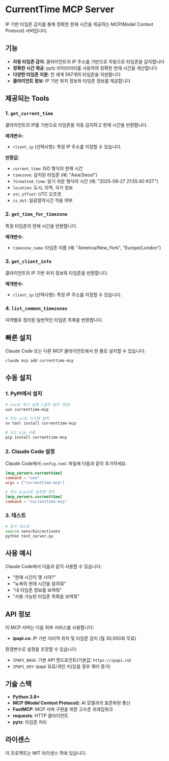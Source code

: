 # CurrentTime MCP Server

IP 기반 타임존 감지를 통해 정확한 현재 시간을 제공하는 MCP(Model Context Protocol) 서버입니다.

## 기능

- **자동 타임존 감지**: 클라이언트의 IP 주소를 기반으로 자동으로 타임존을 감지합니다
- **정확한 시간 제공**: pytz 라이브러리를 사용하여 정확한 현재 시간을 계산합니다
- **다양한 타임존 지원**: 전 세계 597개의 타임존을 지원합니다
- **클라이언트 정보**: IP 기반 위치 정보와 타임존 정보를 제공합니다

## 제공되는 Tools

### 1. `get_current_time`
클라이언트의 IP를 기반으로 타임존을 자동 감지하고 현재 시간을 반환합니다.

**매개변수:**
- `client_ip` (선택사항): 특정 IP 주소를 지정할 수 있습니다.

**반환값:**
- `current_time`: ISO 형식의 현재 시간
- `timezone`: 감지된 타임존 (예: "Asia/Seoul")
- `formatted_time`: 읽기 쉬운 형식의 시간 (예: "2025-08-27 21:55:40 KST")
- `location`: 도시, 지역, 국가 정보
- `utc_offset`: UTC 오프셋
- `is_dst`: 일광절약시간 적용 여부

### 2. `get_time_for_timezone`
특정 타임존의 현재 시간을 반환합니다.

**매개변수:**
- `timezone_name`: 타임존 이름 (예: "America/New_York", "Europe/London")

### 3. `get_client_info`
클라이언트의 IP 기반 위치 정보와 타임존을 반환합니다.

**매개변수:**
- `client_ip` (선택사항): 특정 IP 주소를 지정할 수 있습니다.

### 4. `list_common_timezones`
지역별로 정리된 일반적인 타임존 목록을 반환합니다.

## 빠른 설치

Claude Code 또는 다른 MCP 클라이언트에서 한 줄로 설치할 수 있습니다:

```bash
claude mcp add currenttime-mcp
```

## 수동 설치

### 1. PyPI에서 설치

```bash
# uvx로 즉시 실행 (설치 없이 권장)
uvx currenttime-mcp

# 또는 uv로 시스템 설치
uv tool install currenttime-mcp

# 또는 pip 사용
pip install currenttime-mcp
```

### 2. Claude Code 설정

Claude Code에서 `config.toml` 파일에 다음과 같이 추가하세요:

```toml
[mcp_servers.currenttime]
command = "uvx"
args = ["currenttime-mcp"]

# 또는 pip으로 설치한 경우
[mcp_servers.currenttime]  
command = "currenttime-mcp"
```

### 3. 테스트

```bash
# 함수 테스트
source venv/bin/activate
python test_server.py
```

## 사용 예시

Claude Code에서 다음과 같이 사용할 수 있습니다:

- "현재 시간이 몇 시야?" 
- "뉴욕의 현재 시간을 알려줘"
- "내 타임존 정보를 보여줘"
- "사용 가능한 타임존 목록을 보여줘"

## API 정보

이 MCP 서버는 다음 외부 서비스를 사용합니다:
- **ipapi.co**: IP 기반 지리적 위치 및 타임존 감지 (월 30,000회 무료)

환경변수로 설정을 조정할 수 있습니다:
- `IPAPI_BASE`: 기본 API 엔드포인트(기본값: `https://ipapi.co`)
- `IPAPI_KEY`: ipapi 유료/개인 키(있을 경우 쿼터 증가)

## 기술 스택

- **Python 3.8+**
- **MCP (Model Context Protocol)**: AI 모델과의 표준화된 통신
- **FastMCP**: MCP 서버 구현을 위한 고수준 프레임워크
- **requests**: HTTP 클라이언트
- **pytz**: 타임존 처리

## 라이센스

이 프로젝트는 MIT 라이센스 하에 있습니다.
